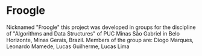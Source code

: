 # Froogle
Nicknamed "Froogle" this project was developed in groups for the discipline of "Algorithms and Data Structures" of PUC Minas São Gabriel in Belo Horizonte, Minas Gerais, Brazil. Members of the group are:  Diogo Marques, Leonardo Mamede, Lucas Guilherme,  Lucas Lima

